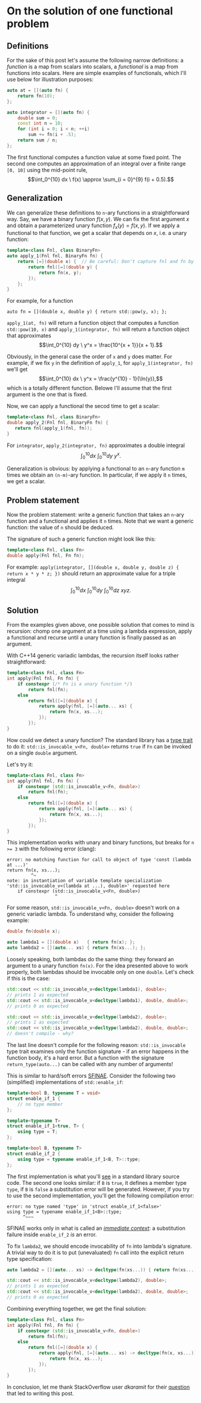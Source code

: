 On the solution of one functional problem
=========================================

Definitions
-----------

For the sake of this post let's assume the following narrow definitions: a _function_ is a map from scalars into scalars, a _functional_ is a map from functions into scalars. Here are simple examples of functionals, which I'll use below for illustration purposes:
```cpp
auto at = [](auto fn) {
    return fn(10);
};

auto integrator = [](auto fn) {
    double sum = 0;
    const int n = 10;
    for (int i = 0; i < n; ++i)
        sum += fn(i + .5);
    return sum / n;
};
```

The first functional computes a function value at some fixed point. The second one computes an approximation of an integral over a finite range `[0, 10]` using the mid-point rule,
$$\int_0^{10} dx \ f(x) \approx \sum_{i = 0}^{9} f(i + 0.5).$$

Generalization
--------------

We can generalize these definitions to `n`-ary functions in a straightforward way. Say, we have a binary function $f(x, y)$. We can fix the first argument $x$ and obtain a parameterized unary function $f_x(y) = f(x, y)$. If we apply a functional to that function, we get a scalar that depends on $x$, i.e. a unary function:

```cpp
template<class Fnl, class BinaryFn>
auto apply_1(Fnl fnl, BinaryFn fn) {
    return [=](double x) {  // Be careful: Don't capture fnl and fn by reference!
        return fnl([=](double y) {
            return fn(x, y); 
        });
    };
}
```

For example, for a function
```
auto fn = [](double x, double y) { return std::pow(y, x); };
```
`apply_1(at, fn)` will return a function object that computes a function `std::pow(10, x)` and `apply_1(integrator, fn)` will return a function object that approximates $$\int_0^{10} dy \ y^x = \frac{10^{x + 1}}{x + 1}.$$

Obviously, in the general case the order of `x` and `y` does matter. For example, if we fix `y` in the definition of `apply_1`, for `apply_1(integrator, fn)` we'll get $$\int_0^{10} dx \ y^x = \frac{y^{10} - 1}{\ln(y)},$$ which is a totally different function. Belowe I'll assume that the first argument is the one that is fixed.

Now, we can apply a functional the secod time to get a scalar:
```cpp
template<class Fnl, class BinaryFn>
double apply_2(Fnl fnl, BinaryFn fn) {
   return fnl(apply_1(fnl, fn));
}
```

For `integrator`, `apply_2(integrator, fn)` approximates a double integral $$\int_0^{10} dx \ \int_0^{10} dy \ y^x.$$

Generalization is obvious: by applying a functional to an `n`-ary function `m` times we obtain an `(n-m)`-ary function. In particular, if we apply it `n` times, we get a scalar. 

Problem statement
-----------------

Now the problem statement: write a generic function that takes an `n`-ary function and a functional and applies it `n` times. Note that we want a generic function: the value of `n` should be deduced.

The signature of such a generic function might look like this:
```cpp
template<class Fnl, class Fn>
double apply(Fnl fnl, Fn fn);
```

For example: `apply(integrator, [](double x, double y, double z) { return x * y * z; })` should return an approximate value for a triple integral $$\int_0^{10} dx \ \int_0^{10} dy \ \int_0^{10} dz \ x y z.$$

Solution
--------

From the examples given above, one possible solution that comes to mind is recursion: chomp one argument at a time using a lambda expression, apply a functional and recurse until a unary function is finally passed as an argument.

With C++14 generic variadic lambdas, the recursion itself looks rather straightforward:
```cpp
template<class Fnl, class Fn>
int apply(Fnl fnl, Fn fn) {
    if constexpr (/* Fn is a unary function */)
        return fnl(fn);
    else
        return fnl([=](double x) {
            return apply(fnl, [=](auto... xs) {
                return fn(x, xs...);
            });
        });
}
```

How could we detect a unary function? The standard library has a [type trait](https://en.cppreference.com/w/cpp/types/is_invocable) to do it: `std::is_invocable_v<Fn, double>` returns `true` if `Fn` can be invoked on a single `double` argument.

Let's try it:
```cpp
template<class Fnl, class Fn>
int apply(Fnl fnl, Fn fn) {
    if constexpr (std::is_invocable_v<Fn, double>)
        return fnl(fn);
    else
        return fnl([=](double x) {
            return apply(fnl, [=](auto... xs) {
                return fn(x, xs...);
            });
        });
}
```

This implementation works with unary and binary functions, but breaks for `n >= 3` with the following error (clang): 
```none
error: no matching function for call to object of type 'const (lambda at ...)'
return fn(x, xs...);
         ^~
note: in instantiation of variable template specialization 'std::is_invocable_v<(lambda at ...), double>' requested here
    if constexpr (std::is_invocable_v<Fn, double>)
                  ^
```

For some reason, `std::is_invocable_v<Fn, double>` doesn't work on a generic variadic lambda. To understand why, consider the following example:
```cpp
double fn(double x);

auto lambda1 = [](double x)   { return fn(x); };
auto lambda2 = [](auto... xs) { return fn(xs...); };
```

Loosely speaking, both lambdas do the same thing: they forward an argument to a unary function `fn(x)`. For the idea presented above to work properly, both lambdas should be invocable only on one `double`. Let's check if this is the case:
```cpp
std::cout << std::is_invocable_v<decltype(lambda1), double>;
// prints 1 as expected
std::cout << std::is_invocable_v<decltype(lambda1), double, double>;
// prints 0 as expected

std::cout << std::is_invocable_v<decltype(lambda2), double>;
// prints 1 as expected
std::cout << std::is_invocable_v<decltype(lambda2), double, double>;
// doesn't compile - why?
```

The last line doesn't compile for the following reason: `std::is_invocable` type trait examines only the function signature - if an error happens in the function body, it's a hard error. But a function with the signature `return_type(auto...)` can be called with any number of arguments!

This is similar to hard/soft errors [SFINAE](https://github.com/eugnsp/library/blob/master/cpp/templates.md#sfinae). Consider the following two (simplified) implementations of `std::enable_if`:
```cpp
template<bool B, typename T = void>
struct enable_if_1 {
    // no type member
};

template<typename T>
struct enable_if_1<true, T> {
    using type = T;
};

template<bool B, typename T>
struct enable_if_2 {
    using type = typename enable_if_1<B, T>::type;
};
```

The first implementation is what you'll [see](https://github.com/gcc-mirror/gcc/blob/releases/gcc-12/libstdc++-v3/include/std/type_traits#L2221-L2228) in a standard library source code. The second one looks similar: if `B` is `true`, it defines a member type `type`, if `B` is `false` a substitution error will be generated. However, if you try to use the second implementation, you'll get the following compilation error:
```none
error: no type named 'type' in 'struct enable_if_1<false>'
using type = typename enable_if_1<B>::type;
      ^~~~
```

SFINAE works only in what is called an [_immediate context_](https://stackoverflow.com/q/15260685): a substitution failure inside `enable_if_2` _is_ an error.

To fix `lambda2`, we should encode invocability of `fn` into lambda's signature. A trivial way to do it is to put (unevaluated) `fn` call into the explicit return type specification:
```cpp
auto lambda2 = [](auto... xs) -> decltype(fn(xs...)) { return fn(xs...); };

std::cout << std::is_invocable_v<decltype(lambda2), double>;
// prints 1 as expected
std::cout << std::is_invocable_v<decltype(lambda2), double, double>;
// prints 0 as expected
```

Combining everything together, we get the final solution:
```cpp
template<class Fnl, class Fn>
int apply(Fnl fnl, Fn fn) {
    if constexpr (std::is_invocable_v<Fn, double>)
        return fnl(fn);
    else
        return fnl([=](double x) {
            return apply(fnl, [=](auto... xs) -> decltype(fn(x, xs...)) {
                return fn(x, xs...);
            });
        });
}
```

In conclusion, let me thank StackOverflow user *dkaramit* for their [question](https://stackoverflow.com/q/71905195) that led to writing this post.
